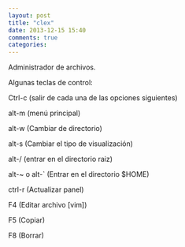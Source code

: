 ```yaml
---
layout: post
title: "clex"
date: 2013-12-15 15:40
comments: true
categories: 
---
```

Administrador de archivos.

Algunas teclas de control:

Ctrl-c (salir de cada una de las opciones siguientes)

alt-m (menú principal)

alt-w (Cambiar de directorio)

alt-s (Cambiar el tipo de visualización)

alt-/ (entrar en el directorio raiz)

alt-~ o alt-` (Entrar en el directorio $HOME)

ctrl-r (Actualizar panel)

F4 (Editar archivo [vim])

F5 (Copiar)

F8 (Borrar)

